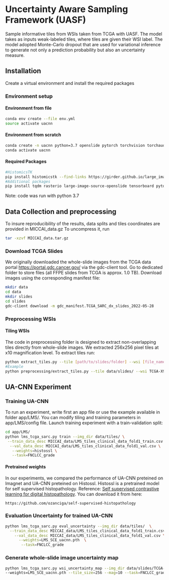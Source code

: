 # Uncertainty Aware Sampling Framework (UASF)

Sample informative tiles from WSIs taken from TCGA with UASF. The model takes as inputs weak-labeled tiles, where tiles are given their WSI label. The model adopted Monte-Carlo dropout that are used for variational inference to generate not only a prediction probability but also an uncertainty measure.  

## Installation
Create a virtual environment and install the required packages

### Environment setup

#### Environment from file
```bash
conda env create --file env.yml
source activate uacnn
```
#### Environment from scratch
```bash
conda create -n uacnn python=3.7 openslide pytorch torchvision torchaudio cudatoolkit=11.4 -c pytorch -c conda-forge
conda activate uacnn
```
#### Required Packages
```bash
#HistomicsTK
pip install histomicstk --find-links https://girder.github.io/large_image_wheels
#Additional packages 
pip install tqdm rasterio large-image-source-openslide tensorboard pytorch-lightning
```
Note: code was run with python 3.7

## Data Collection and preprocessing
To insure reproducibility of the results, data splits and tiles coordinates are provided in MICCAI_data.gz
To uncompress it, run
```bash
tar -xzvf MICCAI_data.tar.gz
```
### Download TCGA Slides
We originally downloaded the whole-slide images from the TCGA data portal https://portal.gdc.cancer.gov/ via the gdc-client tool.
Go to dedicated folder to store files (all FFPE slides from TCGA is approx. 1.0 TB). Download images using the corresponding manifest file:
```bash
mkdir data
cd data
mkdir slides
cd slides
gdc-client download -m gdc_manifest.TCGA_SARC_dx_slides_2022-05-28
```

### Preprocessing WSIs
#### Tiling WSIs
The code in preprocessing folder is designed to extract non-overlapping tiles directly from whole-slide images. We extracted 256x256 pixel tiles at x10 magnification level. To extract tiles run:
```bash
python extract_tiles.py --tile [path/to/slides/folder] --wsi [file_name.svs] -wd [tile_width] -ht [tile_height] -m[magnification] -o [path/to/output/]
#Example
python preprocessing/extract_tiles.py --tile data/slides/ --wsi TCGA-X9-A973-01Z-00-DX5.D6A52779-A0A4-4119-9AB4-1A7A6BD98337.svs -m 10 -wd 256 -ht 256 -o data/tiles/
```

## UA-CNN Experiment
### Training UA-CNN
To run an experiment, write first an app file or use the example available in folder app/LMS/. You can modify tiling and training parameters in app/LMS/config file.
Launch training experiment with a train-validation split:
```bash
cd app/LMS/
python lms_tcga_sarc.py train --img_dir data/tiles/ \
 --train_data_desc MICCAI_data/LMS_tiles_clinical_data_fold1_train.csv \
  --val_data_desc MICCAI_data/LMS_tiles_clinical_data_fold1_val.csv \
   --weights=histossl \
   --task=FNCLCC_grade
```
#### Pretrained weights
In our experiments, we compared the performance of UA-CNN preteined on Imagnet and  UA-CNN preteined on Histossl.
Histossl is a pretrained model for self supervised histopathology. Reference: [Self supervised contrastive learning for digital histopathology](https://arxiv.org/pdf/2011.13971.pdf). You can download it from here: 
```link
https://github.com/ozanciga/self-supervised-histopathology
```
### Evaluation Uncertainty for trained UA-CNN
```bash
python lms_tcga_sarc.py eval_uncertainty --img_dir data/tiles/  \
  --train_data_desc MICCAI_data/LMS_tiles_clinical_data_fold1_train.csv \
    --val_data_desc MICCAI_data/LMS_tiles_clinical_data_fold1_val.csv \
      --weights=LMS_SCE_uacnn.pth  \
       --task=FNCLCC_grade 
```
### Generate whole-slide image uncertainty map
```bash
python lms_tcga_sarc.py wsi_uncertainty_map --img_dir data/slides/TCGA-X9-A973-01Z-00-DX5.D6A52779-A0A4-4119-9AB4-1A7A6BD98337.svs \
--weights=LMS_SCE_uacnn.pth --tile_size=256 --mag=10 --task=FNCLCC_grade --nclasses=3 --class2index="0,1,2" 
```
